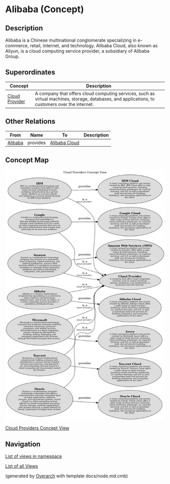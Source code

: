 
# Alibaba (Concept)
## Description
Alibaba is a Chinese multinational conglomerate specializing in e-commerce, retail, internet, and technology. Alibaba Cloud, also known as Aliyun, is a cloud computing service provider, a subsidiary of Alibaba Group.

## Superordinates
| Concept | Description |
|---|---|
| [Cloud Provider](../../../software-development/cloud/cloud-provider.md)| A company that offers cloud computing services, such as virtual machines, storage, databases, and applications, to customers over the internet. |
## Other Relations
| From | Name | To | Description |
|---|---|---|---|
| [Alibaba](../../../software-development/cloud/provider/alibaba.md) | provides | [Alibaba Cloud](../../../software-development/cloud/platform/alibaba-cloud.md) |  |

## Concept Map
![Cloud Providers Concept View](../../../software-development/cloud/provider/concept-view.png)

[Cloud Providers Concept View](../../../software-development/cloud/provider/concept-view.md)


## Navigation
[List of views in namespace](./views-in-namespace.md)

[List of all Views](../../../views.md)


(generated by [Overarch](https://github.com/soulspace-org/overarch) with template docs/node.md.cmb)
